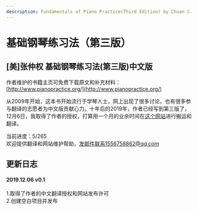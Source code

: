 ```yaml
---
description: Fundamentals of Piano Practice(Third Edition) by Chuan C. Chang
---
```


# 基础钢琴练习法（第三版）

## \[美\]张仲权 基础钢琴练习法\(第三版\)中文版

作者维护的书籍主页可免费下载原文和补充材料：[http://www.pianopractice.org/](http://www.pianopractice.org/)

从2009年开始，这本书开始流行于学琴人士，网上出现了很多讨论，也有很多参与翻译的志愿者为中文版贡献心力。十年后的2019年，作者已经写到第三版了，12月6日，我取得了作者的授权，打算用一个月的业余时间在[这个网站](https://qiiingc.gitbook.io/fopp3/)进行搬运和翻译。

当前进度：5/265  
欢迎提供翻译和网站维护帮助，发邮件联系1556758862@qq.com

## 更新日志

#### 2019.12.06 v0.1

1.取得了作者的中文翻译授权和网站发布许可  
2.创建空白项目并发布

